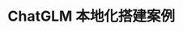 <!--
 * @Date: 2023-12-08 22:51:29
 * @LastEditors: turtlepig
 * @LastEditTime: 2023-12-08 22:51:43
 * @Description:  
-->
# ChatGLM 本地化搭建案例
